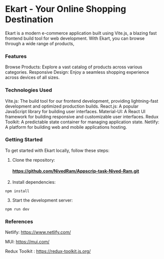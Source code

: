 # Ekart - Your Online Shopping Destination
Ekart is a modern e-commerce application built using Vite.js, a blazing fast frontend build tool for web development. With Ekart, you can browse through a wide range of products, 
### Features
Browse Products: Explore a vast catalog of products across various categories.
Responsive Design: Enjoy a seamless shopping experience across devices of all sizes.

### Technologies Used
Vite.js: The build tool for our frontend development, providing lightning-fast development and optimized production builds.
React.js: A popular JavaScript library for building user interfaces.
Material-UI: A React UI framework for building responsive and customizable user interfaces.
Redux Toolkit: A predictable state container for managing application state.
Netlify: A platform for building web and mobile applications hosting.

### Getting Started
To get started with Ekart locally, follow these steps:

1. Clone the repository: 
   #### https://github.com/NivedRam/Appscrip-task-Nived-Ram.git


2. Install dependencies:
```
npm install
```


3. Start the development server:

```
npm run dev
```

### References

Netlify:   https://www.netlify.com/

MUI:       https://mui.com/

Redux Toolkit :     https://redux-toolkit.js.org/
